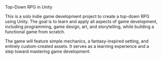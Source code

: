 Top-Down RPG in Unity

This is a solo indie game development project to create a top-down RPG using Unity. The goal is to learn and apply all aspects of game development, including programming, game design, art, and storytelling, while building a functional game from scratch.

The game will feature simple mechanics, a fantasy-inspired setting, and entirely custom-created assets. It serves as a learning experience and a step toward mastering game development.
